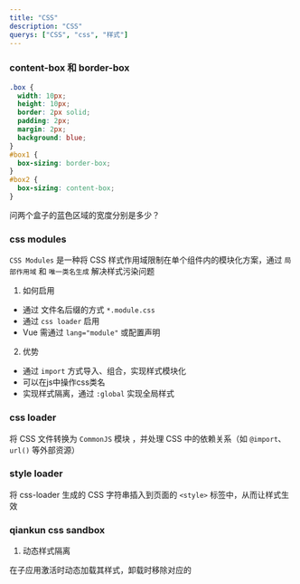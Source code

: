 ```yaml
---
title: "CSS"
description: "CSS"
querys: ["CSS", "css", "样式"]
---
```


### content-box 和 border-box

```css
.box {
  width: 10px;
  height: 10px;
  border: 2px solid;
  padding: 2px;
  margin: 2px;
  background: blue;
}
#box1 {
  box-sizing: border-box;
}
#box2 {
  box-sizing: content-box;
}
```

问两个盒子的蓝色区域的宽度分别是多少？

### css modules

`CSS Modules` 是一种将 CSS 样式作用域限制在单个组件内的模块化方案，通过 `局部作用域` 和 `唯一类名生成` 解决样式污染问题

1. 如何启用

- 通过 文件名后缀的方式 `*.module.css`
- 通过 `css loader` 启用
- Vue 需通过 `lang="module"` 或配置声明

2. 优势

- 通过 `import` 方式导入、组合，实现样式模块化
- 可以在js中操作css类名
- 实现样式隔离，通过 `:global` 实现全局样式

### css loader

将 CSS 文件转换为 `CommonJS` 模块 ，并处理 CSS 中的依赖关系（如 `@import`、`url()` 等外部资源）

### style loader

将 css-loader 生成的 CSS 字符串插入到页面的 `<style>` 标签中，从而让样式生效

### qiankun css sandbox

1. 动态样式隔离

在子应用激活时动态加载其样式，卸载时移除对应的 <style> 标签，确保样式仅在子应用活跃时生效

2. Shadow DOM

通过 `attachShadow` 将子应用挂载到 `Shadow DOM` 中，利用其天然样式隔离能力

3. 作用域沙箱

**主应用配置**

```js
import { registerMicroApps, start } from "qiankun";

registerMicroApps([
  {
    name: "subapp1",
    entry: "//localhost:3001",
    container: "#subapp",
    activeRule: "/subapp1",
    // 启用 CSS 沙箱（可选，但需配合 CSS Modules）
    props: {
      // 禁用样式污染（如使用 CSS Modules 后可关闭）
      sandbox: {
        css: true, // 启用 CSS 沙箱
      },
    },
  },
]);

start();
```

**子应用配置**

```js
// 子应用入口文件
export async function bootstrap() {
  // 主动设置 CSS 作用域前缀（如 Qiankun 的 scopeSandbox）
  await import("qiankun").then(({ setScopeSandbox }) => {
    setScopeSandbox({
      scope: "subapp1_", // 子应用专属前缀
    });
  });
}
```

